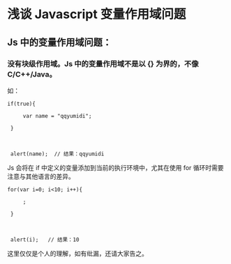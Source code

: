 # 浅谈 Javascript 变量作用域问题

## Js 中的变量作用域问题：

### 没有块级作用域。Js 中的变量作用域不是以 {} 为界的，不像 C/C++/Java。

如：

```
if(true){  
  
     var name = "qqyumidi";  
  
 }  
  
               
  
 alert(name);  // 结果：qqyumidi  
```

Js 会将在 if 中定义的变量添加到当前的执行环境中，尤其在使用 for 循环时需要注意与其他语言的差异。

```
for(var i=0; i<10; i++){  
  
     ;  
  
 }  
  
   
  
 alert(i);   // 结果：10  
```

这里仅仅是个人的理解，如有纰漏，还请大家告之。